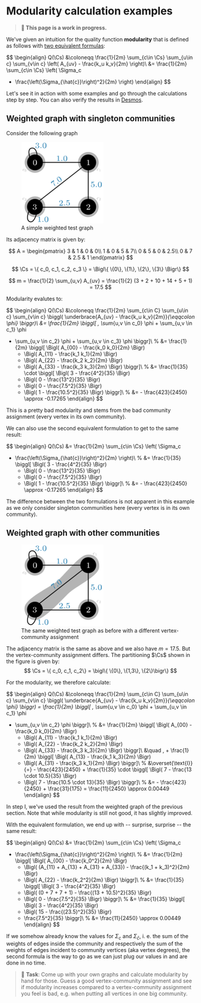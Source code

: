 # Modularity calculation examples

> **🚨 This page is a work in progress.**

We've given an intuition for the quality function **modularity** that is defined as follows with [two equivalent formulas](./formula.md):

$$
\begin{align}
Q(\Cs) &\coloneqq 
\frac{1}{2m} \sum_{c\in \Cs} \sum_{u\in c} \sum_{v\in c}
    \left( A_{uv} - \frac{k_u k_v}{2m} \right)\\
&= \frac{1}{2m} \sum_{c\in \Cs} \left( \Sigma_c
- \frac{\left(\Sigma_{\hat{c}}\right)^2}{2m} \right)
\end{align}
$$

Let's see it in action with some examples and go through the calculations step by step. You can also verify the results in [Desmos](https://www.desmos.com/calculator/a9efq8ve7w).



## Weighted graph with singleton communities

Consider the following graph

<figure class="center">
    <img src="./weighted-test-graph.svg"
         alt="Weighted test graph"
         width="220px">
    <figcaption>A simple weighted test graph</figcaption>
</figure>


Its adjacency matrix is given by:

$$
A = \begin{pmatrix}
    3 & 1 & 0 & 0\\
    1 & 0 & 5 & 7\\
    0 & 5 & 0 & 2.5\\
    0 & 7 & 2.5 & 1
\end{pmatrix}
$$

$$
\Cs = \{ c_0, c_1, c_2, c_3 \} = \Bigl\{ \{0\}, \{1\}, \{2\}, \{3\} \Bigr\}
$$

$$
m = \frac{1}{2} \sum_{u,v} A_{uv} = \frac{1}{2} (3 + 2 + 10 + 14 + 5 + 1) = 17.5
$$

Modularity evalutes to:

$$
\begin{align}
Q(\Cs) &\coloneqq \frac{1}{2m} \sum_{c\in C} \sum_{u\in c} \sum_{v\in c}
\biggl( \underbrace{A_{uv} - \frac{k_u k_v}{2m}}_{\eqqcolon \phi} \biggr)\\
&= \frac{1}{2m}
\biggl[ \, \sum_{u,v \in c_0} \phi + \sum_{u,v \in c_1} \phi
+ \sum_{u,v \in c_2} \phi + \sum_{u,v \in c_3} \phi \biggr]\\
% 
&= \frac{1}{2m}
\biggl[
    \Bigl( A_{00} - \frac{k_0 k_0}{2m} \Bigr)
    + \Bigl( A_{11} - \frac{k_1 k_1}{2m} \Bigr)
    + \Bigl( A_{22} - \frac{k_2 k_2}{2m} \Bigr)
    + \Bigl( A_{33} - \frac{k_3 k_3}{2m} \Bigr)
\biggr]\\
% 
&= \frac{1}{35} \cdot
\biggl[
    \Bigl( 3 - \frac{4^2}{35} \Bigr)
    + \Bigl( 0 - \frac{13^2}{35} \Bigr)
    + \Bigl( 0 - \frac{7.5^2}{35} \Bigr)
    + \Bigl( 1 - \frac{10.5^2}{35} \Bigr)
\biggr]\\
% 
&= - \frac{423}{2450} \approx -0.17265
\end{align}
$$

This is a pretty bad modularity and stems from the bad community assignment (every vertex in its own community).

We can also use the second equivalent formulation to get to the same result:

$$
\begin{align}
Q(\Cs) &= \frac{1}{2m} \sum_{c\in \Cs} \left( \Sigma_c
- \frac{\left(\Sigma_{\hat{c}}\right)^2}{2m} \right)\\
%
&= \frac{1}{35} \biggl[
    \Bigl( 3 - \frac{4^2}{35} \Bigr)
    + \Bigl( 0 - \frac{13^2}{35} \Bigr)
    + \Bigl( 0 - \frac{7.5^2}{35} \Bigr)
    + \Bigl( 1 - \frac{10.5^2}{35} \Bigr)
\biggr]\\
% 
&= - \frac{423}{2450} \approx -0.17265
\end{align}
$$

The difference between the two formulations is not apparent in this example as we only consider singleton communities here (every vertex is in its own community).



## Weighted graph with other communities

<figure class="center">
    <img src="./weighted-test-graph-better-communities.svg"
         alt="Weighted test graph"
         width="220px">
    <figcaption>The same weighted test graph as before with a different vertex-community assignment</figcaption>
</figure>

The adjacency matrix is the same as above and we also have $m = 17.5$. But the vertex-community assignment differs. The partitioning $\Cs$ shown in the figure is given by:
$$
\Cs = \{ c_0, c_1, c_2\} = \bigl\{ \{0\}, \{1,3\}, \{2\}\bigr\}
$$

For the modularity, we therefore calculate:

$$
\begin{align}
Q(\Cs) &\coloneqq \frac{1}{2m} \sum_{c\in C} \sum_{u\in c} \sum_{v\in c}
\biggl( \underbrace{A_{uv} - \frac{k_u k_v}{2m}}_{\eqqcolon \phi} \biggr)
= \frac{1}{2m}
\biggl[ \, \sum_{u,v \in c_0} \phi + \sum_{u,v \in c_1} \phi
+ \sum_{u,v \in c_2} \phi \biggr]\\
% 
&= \frac{1}{2m}
\biggl[
    \Bigl( A_{00} - \frac{k_0 k_0}{2m} \Bigr)
    + \Bigl( A_{11} - \frac{k_1 k_1}{2m} \Bigr)
    + \Bigl( A_{22} - \frac{k_2 k_2}{2m} \Bigr)
    + \Bigl( A_{33} - \frac{k_3 k_3}{2m} \Bigr)
\biggr]\\
&\quad \, + \frac{1}{2m}
\biggl[
    \Bigl( A_{13} - \frac{k_1 k_3}{2m} \Bigr)
    + \Bigl( A_{31} - \frac{k_3 k_1}{2m} \Bigr)
\biggr]\\
% 
&\overset{\text{I}}{=} - \frac{423}{2450} + \frac{1}{35} \cdot
\biggl[
    \Bigl( 7 - \frac{13 \cdot 10.5}{35} \Bigr)
    + \Bigl( 7 - \frac{10.5 \cdot 13}{35} \Bigr)
\biggr]\\
% 
&= - \frac{423}{2450} + \frac{31}{175}
= \frac{11}{2450} \approx 0.00449
\end{align}
$$

In step $\text{I}$, we've used the result from the weighted graph of the previous section. Note that while modularity is still not good, it has slightly improved.

With the equivalent formulation, we end up with -- surprise, surprise -- the same result:

$$
\begin{align}
Q(\Cs) &= \frac{1}{2m} \sum_{c\in \Cs} \left( \Sigma_c
- \frac{\left(\Sigma_{\hat{c}}\right)^2}{2m} \right)\\
%
&= \frac{1}{2m} \biggl[
    \Bigl( A_{00} - \frac{k_0^2}{2m} \Bigr)
    + \Bigl( (A_{11} + A_{13} + A_{31} + A_{33}) - \frac{(k_1 + k_3)^2}{2m} \Bigr)
    + \Bigl( A_{22} - \frac{k_2^2}{2m} \Bigr)
\biggr]\\
% 
&= \frac{1}{35} \biggl[
    \Bigl( 3 - \frac{4^2}{35} \Bigr)
    + \Bigl( (0 + 7 + 7 + 1) - \frac{(13 + 10.5)^2}{35} \Bigr)
    + \Bigl( 0 - \frac{7.5^2}{35} \Bigr)
\biggr]\\
% 
&= \frac{1}{35} \biggl[
    \Bigl( 3 - \frac{4^2}{35} \Bigr)
    + \Bigl( 15 - \frac{(23.5)^2}{35} \Bigr)
    - \frac{7.5^2}{35}
\biggr]\\
% 
&= \frac{11}{2450} \approx 0.00449
\end{align}
$$

If we somehow already know the values for $\Sigma_c$ and $\Sigma_{\hat{c}}$, i. e. the sum of the weights of edges inside the community and respectively the sum of the weights of edges incident to community vertices (aka vertex degrees), the second formula is the way to go as we can just plug our values in and are done in no time.

> 🎈 **Task**: Come up with your own graphs and calculate modularity by hand for those. Guess a good vertex-community assignment and see if modularity increases compared to a vertex-community assignment you feel is bad, e.g. when putting all vertices in one big community.

